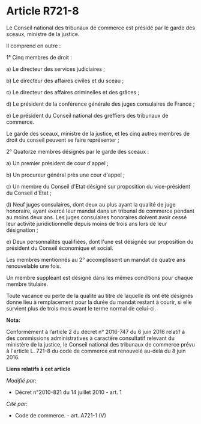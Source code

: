 # Article R721-8

Le Conseil national des tribunaux de commerce est présidé par le garde des sceaux, ministre de la justice.

Il comprend en outre :

1° Cinq membres de droit :

a) Le directeur des services judiciaires ;

b) Le directeur des affaires civiles et du sceau ;

c) Le directeur des affaires criminelles et des grâces ;

d) Le président de la conférence générale des juges consulaires de France ;

e) Le président du Conseil national des greffiers des tribunaux de commerce.

Le garde des sceaux, ministre de la justice, et les cinq autres membres de droit du conseil peuvent se faire représenter ;

2° Quatorze membres désignés par le garde des sceaux :

a) Un premier président de cour d'appel ;

b) Un procureur général près une cour d'appel ;

c) Un membre du Conseil d'Etat désigné sur proposition du vice-président du Conseil d'Etat ;

d) Neuf juges consulaires, dont deux au plus ayant la qualité de juge honoraire, ayant exercé leur mandat dans un tribunal de
commerce pendant au moins deux ans. Les juges consulaires honoraires doivent avoir cessé leur activité juridictionnelle
depuis moins de trois ans lors de leur désignation ;

e) Deux personnalités qualifiées, dont l'une est désignée sur proposition du président du Conseil économique et social.

Les membres mentionnés au 2° accomplissent un mandat de quatre ans renouvelable une fois.

Un membre suppléant est désigné dans les mêmes conditions pour chaque membre titulaire.

Toute vacance ou perte de la qualité au titre de laquelle ils ont été désignés donne lieu à remplacement pour la durée du
mandat restant à courir, si elle survient plus de trois mois avant le terme normal de celui-ci.

**Nota:**

Conformément à l’article 2 du décret n° 2016-747 du 6 juin 2016 relatif à des commissions administratives à caractère
consultatif relevant du ministère de la justice, le Conseil national des tribunaux de commerce prévu à l'article L. 721-8 du
code de commerce est renouvelé au-delà du 8 juin 2016.

**Liens relatifs à cet article**

_Modifié par_:

  - Décret n°2010-821 du 14 juillet 2010 - art. 1

_Cité par_:

  - Code de commerce. - art. A721-1 (V)
